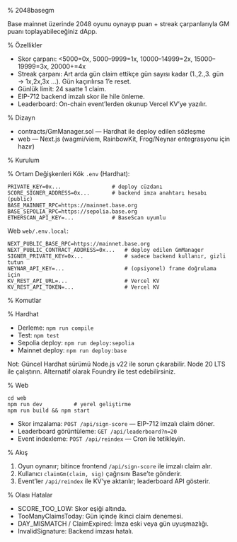 % 2048basegm

Base mainnet üzerinde 2048 oyunu oynayıp puan + streak çarpanlarıyla GM puanı toplayabileceğiniz dApp.

% Özellikler
- Skor çarpanı: <5000=0x, 5000–9999=1x, 10000–14999=2x, 15000–19999=3x, 20000+=4x
- Streak çarpanı: Art arda gün claim ettikçe gün sayısı kadar (1.,2.,3. gün → 1x,2x,3x …). Gün kaçırılırsa 1’e reset.
- Günlük limit: 24 saatte 1 claim.
- EIP-712 backend imzalı skor ile hile önleme.
- Leaderboard: On-chain event’lerden okunup Vercel KV’ye yazılır.

% Dizayn
- contracts/GmManager.sol — Hardhat ile deploy edilen sözleşme
- web — Next.js (wagmi/viem, RainbowKit, Frog/Neynar entegrasyonu için hazır)

% Kurulum

% Ortam Değişkenleri
Kök `.env` (Hardhat):
```
PRIVATE_KEY=0x...                # deploy cüzdanı
SCORE_SIGNER_ADDRESS=0x...       # backend imza anahtarı hesabı (public)
BASE_MAINNET_RPC=https://mainnet.base.org
BASE_SEPOLIA_RPC=https://sepolia.base.org
ETHERSCAN_API_KEY=...            # BaseScan uyumlu
```

Web `web/.env.local`:
```
NEXT_PUBLIC_BASE_RPC=https://mainnet.base.org
NEXT_PUBLIC_CONTRACT_ADDRESS=0x...   # deploy edilen GmManager
SIGNER_PRIVATE_KEY=0x...             # sadece backend kullanır, gizli tutun
NEYNAR_API_KEY=...                   # (opsiyonel) frame doğrulama için
KV_REST_API_URL=...                  # Vercel KV
KV_REST_API_TOKEN=...                # Vercel KV
```

% Komutlar

% Hardhat
- Derleme: `npm run compile`
- Test: `npm test`
- Sepolia deploy: `npm run deploy:sepolia`
- Mainnet deploy: `npm run deploy:base`

Not: Güncel Hardhat sürümü Node.js v22 ile sorun çıkarabilir. Node 20 LTS ile çalıştırın. Alternatif olarak Foundry ile test edebilirsiniz.

% Web
```
cd web
npm run dev          # yerel geliştirme
npm run build && npm start
```

- Skor imzalama: `POST /api/sign-score` — EIP-712 imzalı claim döner.
- Leaderboard görüntüleme: `GET /api/leaderboard?n=20`
- Event indexleme: `POST /api/reindex` — Cron ile tetikleyin.

% Akış
1) Oyun oynanır; bitince frontend `/api/sign-score` ile imzalı claim alır.
2) Kullanıcı `claimGm(claim, sig)` çağrısını Base’te gönderir.
3) Event’ler `/api/reindex` ile KV’ye aktarılır; leaderboard API gösterir.

% Olası Hatalar
- SCORE_TOO_LOW: Skor eşiği altında.
- TooManyClaimsToday: Gün içinde ikinci claim denemesi.
- DAY_MISMATCH / ClaimExpired: İmza eski veya gün uyuşmazlığı.
- InvalidSignature: Backend imzası hatalı.

